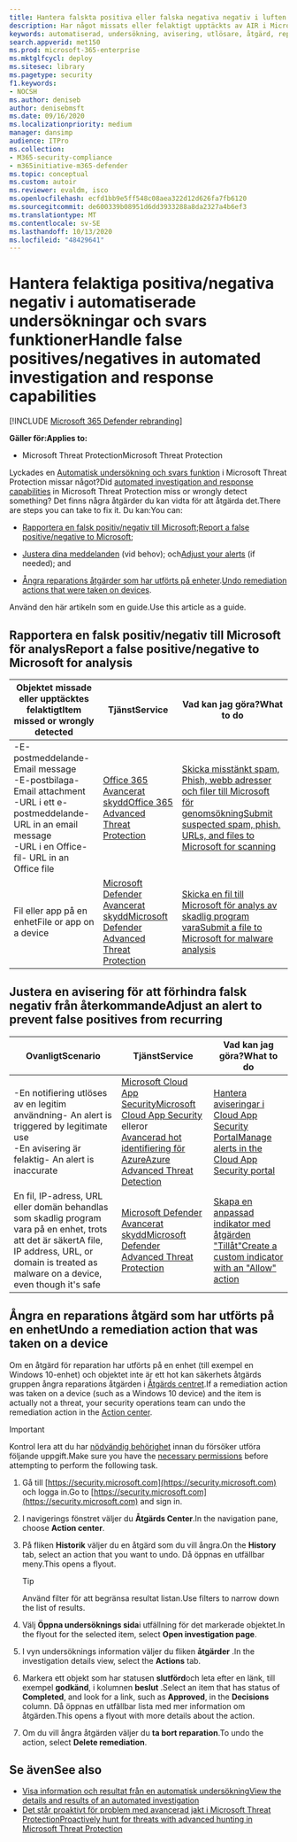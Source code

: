 ```yaml
---
title: Hantera falskta positiva eller falska negativa negativ i luften i Microsoft Threat Protection
description: Har något missats eller felaktigt upptäckts av AIR i Microsoft Threat Protection? Lär dig hur du skickar falska positiva eller falska negativa negativ till Microsoft för analys.
keywords: automatiserad, undersökning, avisering, utlösare, åtgärd, reparation, falskt positivt, falskt negativt
search.appverid: met150
ms.prod: microsoft-365-enterprise
ms.mktglfcycl: deploy
ms.sitesec: library
ms.pagetype: security
f1.keywords:
- NOCSH
ms.author: deniseb
author: denisebmsft
ms.date: 09/16/2020
ms.localizationpriority: medium
manager: dansimp
audience: ITPro
ms.collection:
- M365-security-compliance
- m365initiative-m365-defender
ms.topic: conceptual
ms.custom: autoir
ms.reviewer: evaldm, isco
ms.openlocfilehash: ecfd1bb9e5ff548c08aea322d12d626fa7fb6120
ms.sourcegitcommit: de600339b08951d6dd3933288a8da2327a4b6ef3
ms.translationtype: MT
ms.contentlocale: sv-SE
ms.lasthandoff: 10/13/2020
ms.locfileid: "48429641"
---
```

# <a name="handle-false-positivesnegatives-in-automated-investigation-and-response-capabilities"></a><span data-ttu-id="561d4-105">Hantera felaktiga positiva/negativa negativ i automatiserade undersökningar och svars funktioner</span><span class="sxs-lookup"><span data-stu-id="561d4-105">Handle false positives/negatives in automated investigation and response capabilities</span></span>

[!INCLUDE [Microsoft 365 Defender rebranding](../includes/microsoft-defender.md)]


<span data-ttu-id="561d4-106">**Gäller för:**</span><span class="sxs-lookup"><span data-stu-id="561d4-106">**Applies to:**</span></span>
- <span data-ttu-id="561d4-107">Microsoft Threat Protection</span><span class="sxs-lookup"><span data-stu-id="561d4-107">Microsoft Threat Protection</span></span>

<span data-ttu-id="561d4-108">Lyckades en [Automatisk undersökning och svars funktion](mtp-autoir.md) i Microsoft Threat Protection missar något?</span><span class="sxs-lookup"><span data-stu-id="561d4-108">Did [automated investigation and response capabilities](mtp-autoir.md) in Microsoft Threat Protection miss or wrongly detect something?</span></span> <span data-ttu-id="561d4-109">Det finns några åtgärder du kan vidta för att åtgärda det.</span><span class="sxs-lookup"><span data-stu-id="561d4-109">There are steps you can take to fix it.</span></span> <span data-ttu-id="561d4-110">Du kan:</span><span class="sxs-lookup"><span data-stu-id="561d4-110">You can:</span></span>

- <span data-ttu-id="561d4-111">[Rapportera en falsk positiv/negativ till Microsoft](#report-a-false-positivenegative-to-microsoft-for-analysis);</span><span class="sxs-lookup"><span data-stu-id="561d4-111">[Report a false positive/negative to Microsoft](#report-a-false-positivenegative-to-microsoft-for-analysis);</span></span>

- <span data-ttu-id="561d4-112">[Justera dina meddelanden](#adjust-an-alert-to-prevent-false-positives-from-recurring) (vid behov); och</span><span class="sxs-lookup"><span data-stu-id="561d4-112">[Adjust your alerts](#adjust-an-alert-to-prevent-false-positives-from-recurring) (if needed); and</span></span> 

- <span data-ttu-id="561d4-113">[Ångra reparations åtgärder som har utförts på enheter](#undo-a-remediation-action-that-was-taken-on-a-device).</span><span class="sxs-lookup"><span data-stu-id="561d4-113">[Undo remediation actions that were taken on devices](#undo-a-remediation-action-that-was-taken-on-a-device).</span></span> 

<span data-ttu-id="561d4-114">Använd den här artikeln som en guide.</span><span class="sxs-lookup"><span data-stu-id="561d4-114">Use this article as a guide.</span></span> 

## <a name="report-a-false-positivenegative-to-microsoft-for-analysis"></a><span data-ttu-id="561d4-115">Rapportera en falsk positiv/negativ till Microsoft för analys</span><span class="sxs-lookup"><span data-stu-id="561d4-115">Report a false positive/negative to Microsoft for analysis</span></span>

|<span data-ttu-id="561d4-116">Objektet missade eller upptäcktes felaktigt</span><span class="sxs-lookup"><span data-stu-id="561d4-116">Item missed or wrongly detected</span></span> |<span data-ttu-id="561d4-117">Tjänst</span><span class="sxs-lookup"><span data-stu-id="561d4-117">Service</span></span>  |<span data-ttu-id="561d4-118">Vad kan jag göra?</span><span class="sxs-lookup"><span data-stu-id="561d4-118">What to do</span></span>  |
|---------|---------|---------|
|<span data-ttu-id="561d4-119">-E-postmeddelande</span><span class="sxs-lookup"><span data-stu-id="561d4-119">- Email message</span></span> <br/><span data-ttu-id="561d4-120">-E-postbilaga</span><span class="sxs-lookup"><span data-stu-id="561d4-120">- Email attachment</span></span> <br/><span data-ttu-id="561d4-121">-URL i ett e-postmeddelande</span><span class="sxs-lookup"><span data-stu-id="561d4-121">- URL in an email message</span></span><br/><span data-ttu-id="561d4-122">-URL i en Office-fil</span><span class="sxs-lookup"><span data-stu-id="561d4-122">- URL in an Office file</span></span>      |[<span data-ttu-id="561d4-123">Office 365 Avancerat skydd</span><span class="sxs-lookup"><span data-stu-id="561d4-123">Office 365 Advanced Threat Protection</span></span>](https://docs.microsoft.com/microsoft-365/security/office-365-security/office-365-atp)        |[<span data-ttu-id="561d4-124">Skicka misstänkt spam, Phish, webb adresser och filer till Microsoft för genomsökning</span><span class="sxs-lookup"><span data-stu-id="561d4-124">Submit suspected spam, phish, URLs, and files to Microsoft for scanning</span></span>](https://docs.microsoft.com/microsoft-365/security/office-365-security/admin-submission)         |
|<span data-ttu-id="561d4-125">Fil eller app på en enhet</span><span class="sxs-lookup"><span data-stu-id="561d4-125">File or app on a device</span></span>    |[<span data-ttu-id="561d4-126">Microsoft Defender Avancerat skydd</span><span class="sxs-lookup"><span data-stu-id="561d4-126">Microsoft Defender Advanced Threat Protection</span></span>](https://docs.microsoft.com/windows/security/threat-protection)         |[<span data-ttu-id="561d4-127">Skicka en fil till Microsoft för analys av skadlig program vara</span><span class="sxs-lookup"><span data-stu-id="561d4-127">Submit a file to Microsoft for malware analysis</span></span>](https://www.microsoft.com/wdsi/filesubmission)         |

## <a name="adjust-an-alert-to-prevent-false-positives-from-recurring"></a><span data-ttu-id="561d4-128">Justera en avisering för att förhindra falsk negativ från återkommande</span><span class="sxs-lookup"><span data-stu-id="561d4-128">Adjust an alert to prevent false positives from recurring</span></span>

|<span data-ttu-id="561d4-129">Ovanligt</span><span class="sxs-lookup"><span data-stu-id="561d4-129">Scenario</span></span> |<span data-ttu-id="561d4-130">Tjänst</span><span class="sxs-lookup"><span data-stu-id="561d4-130">Service</span></span> |<span data-ttu-id="561d4-131">Vad kan jag göra?</span><span class="sxs-lookup"><span data-stu-id="561d4-131">What to do</span></span> |
|--------|--------|--------|
|<span data-ttu-id="561d4-132">-En notifiering utlöses av en legitim användning</span><span class="sxs-lookup"><span data-stu-id="561d4-132">- An alert is triggered by legitimate use</span></span> <br/><span data-ttu-id="561d4-133">-En avisering är felaktig</span><span class="sxs-lookup"><span data-stu-id="561d4-133">- An alert is inaccurate</span></span>    |[<span data-ttu-id="561d4-134">Microsoft Cloud App Security</span><span class="sxs-lookup"><span data-stu-id="561d4-134">Microsoft Cloud App Security</span></span>](https://docs.microsoft.com/cloud-app-security)<br/> <span data-ttu-id="561d4-135">eller</span><span class="sxs-lookup"><span data-stu-id="561d4-135">or</span></span> <br/>[<span data-ttu-id="561d4-136">Avancerad hot identifiering för Azure</span><span class="sxs-lookup"><span data-stu-id="561d4-136">Azure Advanced Threat Detection</span></span>](https://docs.microsoft.com/azure/security/fundamentals/threat-detection)         |[<span data-ttu-id="561d4-137">Hantera aviseringar i Cloud App Security Portal</span><span class="sxs-lookup"><span data-stu-id="561d4-137">Manage alerts in the Cloud App Security portal</span></span>](https://docs.microsoft.com/cloud-app-security/managing-alerts)         |
|<span data-ttu-id="561d4-138">En fil, IP-adress, URL eller domän behandlas som skadlig program vara på en enhet, trots att det är säkert</span><span class="sxs-lookup"><span data-stu-id="561d4-138">A file, IP address, URL, or domain is treated as malware on a device, even though it's safe</span></span>|[<span data-ttu-id="561d4-139">Microsoft Defender Avancerat skydd</span><span class="sxs-lookup"><span data-stu-id="561d4-139">Microsoft Defender Advanced Threat Protection</span></span>](https://docs.microsoft.com/windows/security/threat-protection) |[<span data-ttu-id="561d4-140">Skapa en anpassad indikator med åtgärden "Tillåt"</span><span class="sxs-lookup"><span data-stu-id="561d4-140">Create a custom indicator with an "Allow" action</span></span>](https://docs.microsoft.com/windows/security/threat-protection/microsoft-defender-atp/manage-indicators) |


## <a name="undo-a-remediation-action-that-was-taken-on-a-device"></a><span data-ttu-id="561d4-141">Ångra en reparations åtgärd som har utförts på en enhet</span><span class="sxs-lookup"><span data-stu-id="561d4-141">Undo a remediation action that was taken on a device</span></span>

<span data-ttu-id="561d4-142">Om en åtgärd för reparation har utförts på en enhet (till exempel en Windows 10-enhet) och objektet inte är ett hot kan säkerhets åtgärds gruppen ångra reparations åtgärden i [Åtgärds centret](mtp-action-center.md).</span><span class="sxs-lookup"><span data-stu-id="561d4-142">If a remediation action was taken on a device (such as a Windows 10 device) and the item is actually not a threat, your security operations team can undo the remediation action in the [Action center](mtp-action-center.md).</span></span>

> [!IMPORTANT]
> <span data-ttu-id="561d4-143">Kontrol lera att du har [nödvändig behörighet](mtp-action-center.md#required-permissions-for-action-center-tasks) innan du försöker utföra följande uppgift.</span><span class="sxs-lookup"><span data-stu-id="561d4-143">Make sure you have the [necessary permissions](mtp-action-center.md#required-permissions-for-action-center-tasks) before attempting to perform the following task.</span></span>

1. <span data-ttu-id="561d4-144">Gå till [https://security.microsoft.com](https://security.microsoft.com) och logga in.</span><span class="sxs-lookup"><span data-stu-id="561d4-144">Go to [https://security.microsoft.com](https://security.microsoft.com) and sign in.</span></span> 

2. <span data-ttu-id="561d4-145">I navigerings fönstret väljer du **Åtgärds Center**.</span><span class="sxs-lookup"><span data-stu-id="561d4-145">In the navigation pane, choose **Action center**.</span></span> 

3. <span data-ttu-id="561d4-146">På fliken **Historik** väljer du en åtgärd som du vill ångra.</span><span class="sxs-lookup"><span data-stu-id="561d4-146">On the **History** tab, select an action that you want to undo.</span></span> <span data-ttu-id="561d4-147">Då öppnas en utfällbar meny.</span><span class="sxs-lookup"><span data-stu-id="561d4-147">This opens a flyout.</span></span><br/>
    > [!TIP]
    > <span data-ttu-id="561d4-148">Använd filter för att begränsa resultat listan.</span><span class="sxs-lookup"><span data-stu-id="561d4-148">Use filters to narrow down the list of results.</span></span> 

4. <span data-ttu-id="561d4-149">Välj **Öppna undersöknings sida**i utfällning för det markerade objektet.</span><span class="sxs-lookup"><span data-stu-id="561d4-149">In the flyout for the selected item, select **Open investigation page**.</span></span>

5. <span data-ttu-id="561d4-150">I vyn undersöknings information väljer du fliken **åtgärder** .</span><span class="sxs-lookup"><span data-stu-id="561d4-150">In the investigation details view, select the **Actions** tab.</span></span>

6. <span data-ttu-id="561d4-151">Markera ett objekt som har statusen **slutförd**och leta efter en länk, till exempel **godkänd**, i kolumnen **beslut** .</span><span class="sxs-lookup"><span data-stu-id="561d4-151">Select an item that has status of **Completed**, and look for a link, such as **Approved**, in the **Decisions** column.</span></span> <span data-ttu-id="561d4-152">Då öppnas en utfällbar lista med mer information om åtgärden.</span><span class="sxs-lookup"><span data-stu-id="561d4-152">This opens a flyout with more details about the action.</span></span>

7. <span data-ttu-id="561d4-153">Om du vill ångra åtgärden väljer du **ta bort reparation**.</span><span class="sxs-lookup"><span data-stu-id="561d4-153">To undo the action, select **Delete remediation**.</span></span>

## <a name="see-also"></a><span data-ttu-id="561d4-154">Se även</span><span class="sxs-lookup"><span data-stu-id="561d4-154">See also</span></span>

- [<span data-ttu-id="561d4-155">Visa information och resultat från en automatisk undersökning</span><span class="sxs-lookup"><span data-stu-id="561d4-155">View the details and results of an automated investigation</span></span>](mtp-autoir-results.md)
- [<span data-ttu-id="561d4-156">Det står proaktivt för problem med avancerad jakt i Microsoft Threat Protection</span><span class="sxs-lookup"><span data-stu-id="561d4-156">Proactively hunt for threats with advanced hunting in Microsoft Threat Protection</span></span>](advanced-hunting-overview.md)
